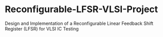 # Reconfigurable-LFSR-VLSI-Project
Design and Implementation of a Reconfigurable Linear Feedback Shift Register (LFSR) for VLSI IC Testing
